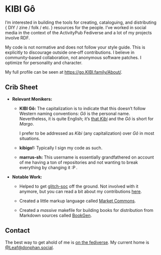 #  KIBI Gô  #

I’m interested in building the tools for creating, cataloguing, and distributing { DIY / zine / folk / etc. } resources for the people.
I’ve worked in social media in the context of the ActivityPub Fediverse and a lot of my projects involve RDF.

My code is not normative and does not follow your style guide.
This is explicitly to discourage outside one‐off contributions.
I believe in community‐based collaboration, not anonymous software patches.
I optimize for personality and character.

My full profile can be seen at <https://go.KIBI.family/About/>.

##  Crib Sheet  ##

 +  **Relevant Monikers:**
 
     +  **KIBI Gô:**
        The capitalization is to indicate that this doesn’t follow Western naming conventions:
        <i>Gô</i> is the personal name.
        Nevertheless, it is quite English; it’s [that <i>Kibi</i>](https://en.wiktionary.org/wiki/kibi-#English) and the <i>Gô</i> is short for <i>Margo</i>.
        
        I prefer to be addressed as <i>Kibi</i> (any capitalization) over <i>Gô</i> in most situations.
        
     +  **kibigo!:**
        Typically I sign my code as such.
        
     +  **marrus-sh:**
        This username is essentially grandfathered on account of me having a ton of repositories and not wanting to break everything by changing it :P .
        
 +  **Notable Work:**
 
     +  Helped to get [glitch-soc](https://github.com/glitch-soc/mastodon) off the ground.
        Not involved with it anymore, but you can read a bit about my contributions [here](https://go.kibi.family/Oct/2018/fringe-glitch.xhtml).
        
     +  Created a little markup language called [Market Commons](https://github.com/marrus-sh/MarketCommons-Racket).
     
     +  Created a *massive* makefile for building books for distribution from Markdown sources called [BookGen](https://github.com/marrus-sh/BookGen).

##  Contact  ##

The best way to get ahold of me is [on the fediverse](https://joinmastodon.org).
My current home is [@Leaf@donphan.social](https://donphan.social/@Leaf).
